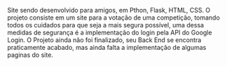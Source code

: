 Site sendo desenvolvido para amigos, em Pthon, Flask, HTML, CSS.
O projeto consiste em um site para a votação de uma competição, tomando todos os cuidados para que seja a mais segura possível, uma dessa medidas de segurança é a implementação do login pela API do Google Login. O Projeto ainda não foi finalizado, seu Back End se encontra praticamente acabado, mas ainda falta a implementação de algumas paginas do site.
